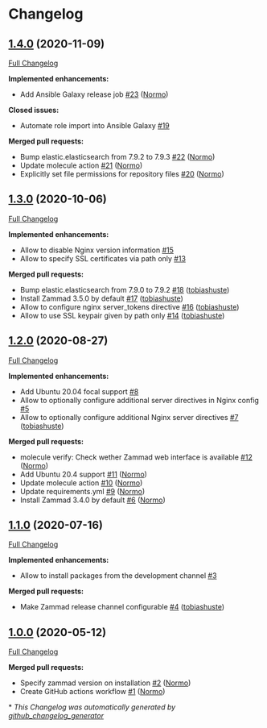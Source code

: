 # Changelog

## [1.4.0](https://github.com/Helmholtz-UFZ/ansible-role-zammad/tree/1.4.0) (2020-11-09)

[Full Changelog](https://github.com/Helmholtz-UFZ/ansible-role-zammad/compare/1.3.0...1.4.0)

**Implemented enhancements:**

- Add Ansible Galaxy release job [\#23](https://github.com/Helmholtz-UFZ/ansible-role-zammad/pull/23) ([Normo](https://github.com/Normo))

**Closed issues:**

- Automate role import into Ansible Galaxy [\#19](https://github.com/Helmholtz-UFZ/ansible-role-zammad/issues/19)

**Merged pull requests:**

- Bump elastic.elasticsearch from 7.9.2 to 7.9.3 [\#22](https://github.com/Helmholtz-UFZ/ansible-role-zammad/pull/22) ([Normo](https://github.com/Normo))
- Update molecule action [\#21](https://github.com/Helmholtz-UFZ/ansible-role-zammad/pull/21) ([Normo](https://github.com/Normo))
- Explicitly set file permissions for repository files [\#20](https://github.com/Helmholtz-UFZ/ansible-role-zammad/pull/20) ([Normo](https://github.com/Normo))

## [1.3.0](https://github.com/Helmholtz-UFZ/ansible-role-zammad/tree/1.3.0) (2020-10-06)

[Full Changelog](https://github.com/Helmholtz-UFZ/ansible-role-zammad/compare/1.2.0...1.3.0)

**Implemented enhancements:**

- Allow to disable Nginx version information [\#15](https://github.com/Helmholtz-UFZ/ansible-role-zammad/issues/15)
- Allow to specify SSL certificates via path only [\#13](https://github.com/Helmholtz-UFZ/ansible-role-zammad/issues/13)

**Merged pull requests:**

- Bump elastic.elasticsearch from 7.9.0 to 7.9.2 [\#18](https://github.com/Helmholtz-UFZ/ansible-role-zammad/pull/18) ([tobiashuste](https://github.com/tobiashuste))
- Install Zammad 3.5.0 by default [\#17](https://github.com/Helmholtz-UFZ/ansible-role-zammad/pull/17) ([tobiashuste](https://github.com/tobiashuste))
- Allow to configure nginx server\_tokens directive [\#16](https://github.com/Helmholtz-UFZ/ansible-role-zammad/pull/16) ([tobiashuste](https://github.com/tobiashuste))
- Allow to use SSL keypair given by path only [\#14](https://github.com/Helmholtz-UFZ/ansible-role-zammad/pull/14) ([tobiashuste](https://github.com/tobiashuste))

## [1.2.0](https://github.com/Helmholtz-UFZ/ansible-role-zammad/tree/1.2.0) (2020-08-27)

[Full Changelog](https://github.com/Helmholtz-UFZ/ansible-role-zammad/compare/1.1.0...1.2.0)

**Implemented enhancements:**

- Add Ubuntu 20.04 focal support [\#8](https://github.com/Helmholtz-UFZ/ansible-role-zammad/issues/8)
- Allow to optionally configure additional server directives in Nginx config [\#5](https://github.com/Helmholtz-UFZ/ansible-role-zammad/issues/5)
- Allow to optionally configure additional Nginx server directives [\#7](https://github.com/Helmholtz-UFZ/ansible-role-zammad/pull/7) ([tobiashuste](https://github.com/tobiashuste))

**Merged pull requests:**

- molecule verify: Check wether Zammad web interface is available [\#12](https://github.com/Helmholtz-UFZ/ansible-role-zammad/pull/12) ([Normo](https://github.com/Normo))
- Add Ubuntu 20.4 support [\#11](https://github.com/Helmholtz-UFZ/ansible-role-zammad/pull/11) ([Normo](https://github.com/Normo))
- Update molecule action [\#10](https://github.com/Helmholtz-UFZ/ansible-role-zammad/pull/10) ([Normo](https://github.com/Normo))
- Update requirements.yml [\#9](https://github.com/Helmholtz-UFZ/ansible-role-zammad/pull/9) ([Normo](https://github.com/Normo))
- Install Zammad 3.4.0 by default [\#6](https://github.com/Helmholtz-UFZ/ansible-role-zammad/pull/6) ([Normo](https://github.com/Normo))

## [1.1.0](https://github.com/Helmholtz-UFZ/ansible-role-zammad/tree/1.1.0) (2020-07-16)

[Full Changelog](https://github.com/Helmholtz-UFZ/ansible-role-zammad/compare/1.0.0...1.1.0)

**Implemented enhancements:**

- Allow to install packages from the development channel [\#3](https://github.com/Helmholtz-UFZ/ansible-role-zammad/issues/3)

**Merged pull requests:**

- Make Zammad release channel configurable [\#4](https://github.com/Helmholtz-UFZ/ansible-role-zammad/pull/4) ([tobiashuste](https://github.com/tobiashuste))

## [1.0.0](https://github.com/Helmholtz-UFZ/ansible-role-zammad/tree/1.0.0) (2020-05-12)

[Full Changelog](https://github.com/Helmholtz-UFZ/ansible-role-zammad/compare/157bef1dfe6bc566f10f927ab929b3910d3ea986...1.0.0)

**Merged pull requests:**

- Specify zammad version on installation [\#2](https://github.com/Helmholtz-UFZ/ansible-role-zammad/pull/2) ([Normo](https://github.com/Normo))
- Create GitHub actions workflow [\#1](https://github.com/Helmholtz-UFZ/ansible-role-zammad/pull/1) ([Normo](https://github.com/Normo))



\* *This Changelog was automatically generated by [github_changelog_generator](https://github.com/github-changelog-generator/github-changelog-generator)*
